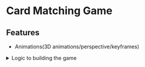 # Card Matching Game

## Features 
- Animations(3D animations/perspective/keyframes)


<details>
	<summary>Logic to building the game</summary>
	<h1>HTML/CSS</h1>
    <ul>
        <li>Create a grid with four rows</li>
        <li>Create the card</li>
        <li></li>
        <li></li>
        <li></li>
        <li></li>
    </ul>
</details>		    